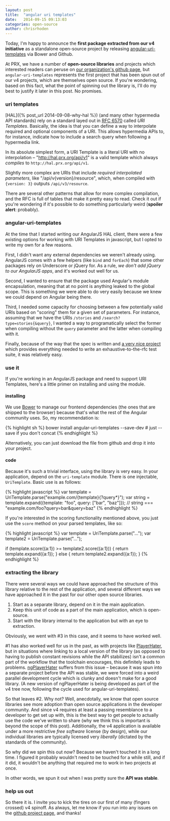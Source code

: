 ```yaml
---
layout: post
title:  "angular uri templates"
date:   2014-09-15 09:13:03
categories: open-source
author: chrisrhoden
---
```


Today, I'm happy to announce the **first package extracted from our v4 initiative**
as a standalone open-source project by releasing
[angular-uri-templates](https://github.com/PRX/angular-uri-templates) via Bower
and Github.

<!--more-->

At PRX, we have a number of **open-source libraries** and projects which interested
readers can peruse on [our organization's github page](https://github.com/PRX),
but `angular-uri-templates` represents the first project that has been spun out of
our v4 projects, which are themselves open source. If you're wondering, based on
this fact, what the point of spinning out the library is, I'll do my best to
justify it later in this post. No promises.

### uri templates

[HAL]({% post_url 2014-09-08-why-hal %}) (and many other hypermedia API
standards) rely on a standard layed out in
[RFC 6570](http://tools.ietf.org/html/rfc6570) called *URI Templates*. Basically,
the idea is that you can define a way to interpolate required and optional
components of a URI. This allows hypermedia APIs to, for instance, indicate how
to include a search query when following a hypermedia link.

In its absolute simplest form, a URI Template is a literal URI with no
interpolation – "http://hal.prx.org/api/v1" is a valid template which always
*compiles* to `http://hal.prx.org/api/v1`.

Slightly more complex are URIs that include *required interpolated parameters*,
like "/api/v{version}/resource", which, when compiled with `{version: 3}`
outputs `/api/v3/resource`.

There are several other patterns that allow for more complex compilation, and
the RFC is full of tables that make it pretty easy to read. Check it out if
you're wondering if it's possible to do something particularly weird (**spoiler
alert**: probably).

### angular-uri-templates

At the time that I started writing our AngularJS HAL client, there were a few
existing options for working with URI Templates in javascript, but I opted to
write my own for a few reasons.

First, I didn't want any external dependencies we weren't already using.
AngularJS comes with a few helpers (like `bind` and `forEach`) that some other
packages rely on Underscore or jQuery for. As a rule, *we don't add jQuery to our
AngularJS apps*, and it's worked out well for us.

Second, I wanted to ensure that the package used Angular's module encapsulation,
meaning that at no point is anything leaked to the global scope. This is
something we were able to do very easily because we knew we could depend on
Angular being there.

Third, I needed some capacity for choosing between a few potentially valid URIs
based on "scoring" them for a given set of parameters. For instance, assuming
that we have the URIs `/stories` and `/search?type=stories{&query}`, I wanted a
way to programatically select the former when compiling without the `query`
parameter and the latter when compiling with it.

Finally, because of the way that the spec is written and [a very nice project](
https://github.com/uri-templates/uritemplate-test) which provides everything
needed to write an exhaustive-to-the-rfc test suite, it was relatively easy.

### use it

If you're working in an AngularJS package and need to support URI Templates,
here's a little primer on installing and using the module.

#### installing

We use [Bower](http://bower.io) to manage our frontend dependencies (the ones
that are shipped to the browser) because that's what the rest of the Angular
community uses. So, my recommendation is:

{% highlight sh %}
bower install angular-uri-templates --save-dev # just --save if you don't concat
{% endhighlight %}

Alternatively, you can just download the file from github and drop it into your
project.

#### code

Because it's such a trivial interface, using the library is very easy. In your
application, depend on the `uri-template` module. There is one injectable,
`UriTemplate`. Basic use is as follows:

{% highlight javascript %}
var template = UriTemplate.parse("example.com/{template}{?query*}");
var string = template.expand({template: "foo", query: ["bar", "baz"]});
// string === "example.com/foo?query=bar&query=baz"
{% endhighlight %}

If you're interested in the scoring functionality mentioned above, you just use
the `score` method on your parsed templates, like so:

{% highlight javascript %}
var template = UriTemplate.parse("...");
var template2 = UriTemplate.parse("...");

if (template.score({a:1}) >= template2.score({a:1})) {
  return template.expand({a:1});
} else {
  return template2.expand({a:1});
}
{% endhighlight %}

### extracting the library

There were several ways we could have approached the structure of this library
relative to the rest of the application, and several different ways we have
approached it in the past for our other open source libraries.

1. Start as a separate library, depend on it in the main application.
2. Keep this unit of code as a part of the main application, which is open-source.
3. Start with the library internal to the application but with an eye to extraction.

Obviously, we went with #3 in this case, and it seems to have worked well.

#1 has also worked well for us in the past, as with projects like
[PlayerHater](https://github.com/PRX/PlayerHater), but in situations where
linking to a local version of the library (as opposed to having to publish
constant revisions while the API stabilizes) isn't a common part of the workflow
that the toolchain encourages, this definitely leads to problems.
[ngPlayerHater](https://github.com/PRX/ngPlayherHater) suffers from this issue –
because it was spun into a separate project before the API was stable, we were
forced into a weird parallel development cycle which is clunky and doesn't make
for a good library. (A new version of ngPlayerHater is being developed as part
of the v4 tree now, following the cycle used for angular-uri-templates).

So that leaves #2. Why not? Well, anecdotally, we know that open source
libraries see more adoption than open source applications in the developer
community. And since v4 requires at least a passing resemblance to a developer
to get set up with, this is the best way to get people to actually use the code
we've written to share (why we think this is important is beyond the scope
of this post). Additionally, the v4 application is available under a more
restrictive *free software* license (by design), while our individual libraries
are typically licensed very *liberally* (dictated by the standards of the
community).

So why did we spin this out *now*? Because we haven't touched it in a long time.
I figured it probably wouldn't need to be touched for a while still, and if it
did, it wouldn't be anything that required me to work in two projects at once.

In other words, we spun it out when I was pretty sure the **API was stable**.

### help us out

So there it is. I invite you to kick the tires on our first of many (fingers
crossed) v4 spinoff. As always, let me know if you run into any issues on the
[github project page](https://github.com/PRX/angular-uri-templates), and thanks!
